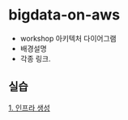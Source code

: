 # bigdata-on-aws

* workshop 아키텍처 다이어그램
* 배경설명
* 각종 링크.


## 실습 ###

[1. 인프라 생성](https://github.com/gnosia93/bigdata-on-aws/blob/main/workshop/setup.md)
